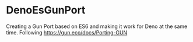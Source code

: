 # DenoEsGunPort

Creating a Gun Port based on ES6 and making it work for Deno at the same time. Following https://gun.eco/docs/Porting-GUN
